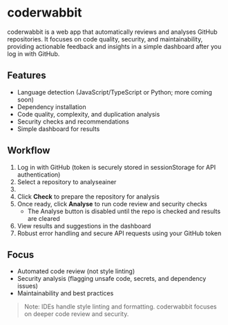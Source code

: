 
# coderwabbit

coderwabbit is a web app that automatically reviews and analyses GitHub repositories. It focuses on code quality, security, and maintainability, providing actionable feedback and insights in a simple dashboard after you log in with GitHub.

## Features

- Language detection (JavaScript/TypeScript or Python; more coming soon)
- Dependency installation
- Code quality, complexity, and duplication analysis
- Security checks and recommendations
- Simple dashboard for results


## Workflow

1. Log in with GitHub (token is securely stored in sessionStorage for API authentication)
2. Select a repository to analyseainer
3. 
4. Click **Check** to prepare the repository for analysis
5. Once ready, click **Analyse** to run code review and security checks
	- The Analyse button is disabled until the repo is checked and results are cleared
6. View results and suggestions in the dashboard
7. Robust error handling and secure API requests using your GitHub token

## Focus

- Automated code review (not style linting)
- Security analysis (flagging unsafe code, secrets, and dependency issues)
- Maintainability and best practices

> Note: IDEs handle style linting and formatting. coderwabbit focuses on deeper code review and security.

